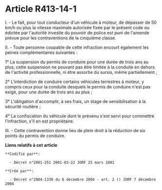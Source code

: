 # Article R413-14-1

I. - Le fait, pour tout conducteur d'un véhicule à moteur, de dépasser de 50 km/h ou plus la vitesse maximale autorisée fixée
par le présent code ou édictée par l'autorité investie du pouvoir de police est puni de l'amende prévue pour les
contraventions de la cinquième classe.

II. - Toute personne coupable de cette infraction encourt également les peines complémentaires suivantes :

1° La suspension du permis de conduire pour une durée de trois ans au plus, cette suspension ne pouvant pas être limitée à la
conduite en dehors de l'activité professionnelle, ni être assortie du sursis, même partiellement ;

2° L'interdiction de conduire certains véhicules terrestres à moteur, y compris ceux pour la conduite desquels le permis de
conduire n'est pas exigé, pour une durée de trois ans au plus ;

3° L'obligation d'accomplir, à ses frais, un stage de sensibilisation à la sécurité routière ;

4° La confiscation du véhicule dont le prévenu s'est servi pour commettre l'infraction, s'il en est propriétaire.

III. - Cette contravention donne lieu de plein droit à la réduction de six points du permis de conduire.

**Liens relatifs à cet article**

	**Codifié par**:

	  - Décret n°2001-251 2001-03-22 JORF 25 mars 2001

	**Créé par**:

	  - Décret n°2004-1330 du 6 décembre 2004 - art. 2 () JORF 7 décembre 2004
